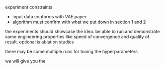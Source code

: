 experiment constraints

* input data conforms with VAE paper
* algorithm must confirm with what we put down in section 1 and 2

the experiments should showcase the idea. be able to run and demonstrate some engineering properties like speed of convergence and quality of result. optional is ablation studies

there may be some multiple runs for tuning the hyperparameters&#x20;



we will give you the&#x20;